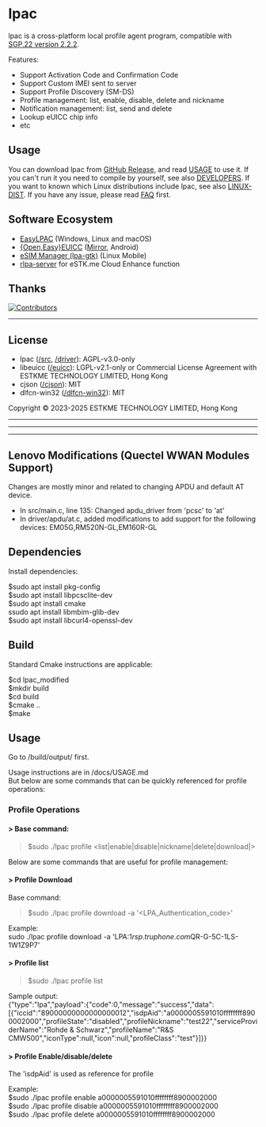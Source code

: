 # lpac

lpac is a cross-platform local profile agent program, compatible with [SGP.22 version 2.2.2](https://www.gsma.com/solutions-and-impact/technologies/esim/wp-content/uploads/2020/06/SGP.22-v2.2.2.pdf).

Features:

- Support Activation Code and Confirmation Code
- Support Custom IMEI sent to server
- Support Profile Discovery (SM-DS)
- Profile management: list, enable, disable, delete and nickname
- Notification management: list, send and delete
- Lookup eUICC chip info
- etc

## Usage

You can download lpac from [GitHub Release][latest], and read [USAGE](docs/USAGE.md) to use it.
If you can't run it you need to compile by yourself, see also [DEVELOPERS](docs/DEVELOPERS.md).
If you want to known which Linux distributions include lpac, see also [LINUX-DIST](docs/LINUX-DIST.md).
If you have any issue, please read [FAQ](docs/FAQ.md) first.

[latest]: https://github.com/estkme-group/lpac/releases/latest

## Software Ecosystem

- [EasyLPAC] (Windows, Linux and macOS)
- [{Open,Easy}EUICC][openeuicc] ([Mirror][openeuicc-mirror], Android)
- [eSIM Manager (lpa-gtk)](https://codeberg.org/lucaweiss/lpa-gtk) (Linux Mobile)
- [rlpa-server](https://github.com/estkme-group/rlpa-server) for eSTK.me Cloud Enhance function

[easylpac]: https://github.com/creamlike1024/EasyLPAC/releases/latest
[openeuicc]: https://gitea.angry.im/PeterCxy/OpenEUICC
[openeuicc-mirror]: https://github.com/estkme-group/openeuicc

## Thanks

[![Contributors][contrib]][contributors]

[contrib]: https://contrib.rocks/image?repo=estkme-group/lpac
[contributors]: https://github.com/estkme-group/lpac/graphs/contributors

---

## License

- lpac ([/src](src), [/driver](driver)): AGPL-v3.0-only
- libeuicc ([/euicc](euicc)): LGPL-v2.1-only or Commercial License Agreement with ESTKME TECHNOLOGY LIMITED, Hong Kong
- cjson ([/cjson](cjson)): MIT
- dlfcn-win32 ([/dlfcn-win32](dlfcn-win32)): MIT

Copyright &copy; 2023-2025 ESTKME TECHNOLOGY LIMITED, Hong Kong

---
---
---

## Lenovo Modifications (Quectel WWAN Modules Support)
Changes are mostly minor and related to changing APDU and default AT device.
- In src/main.c, line 135: Changed apdu_driver from 'pcsc' to 'at'
- In driver/apdu/at.c, added modifications to add support for the following devices: EM05G,RM520N-GL,EM160R-GL

## Dependencies
Install dependencies:

$sudo apt install pkg-config\
$sudo apt install libpcsclite-dev\
$sudo apt install cmake\
ssudo apt install libmbim-glib-dev\
$sudo apt install libcurl4-openssl-dev

## Build
Standard Cmake instructions are applicable:

$cd lpac_modified\
$mkdir build\
$cd build\
$cmake ..\
$make 

## Usage
Go to /build/output/ first.

Usage instructions are in /docs/USAGE.md\
But below are some commands that can be quickly referenced for profile operations:

### Profile Operations

#### > Base command:
>$sudo ./lpac profile <list|enable|disable|nickname|delete|download|>

Below are some commands that are useful for profile management:

#### > Profile Download
Base command:
>$sudo ./lpac profile download -a '<LPA_Authentication_code>'

Example:\
sudo ./lpac profile download -a 'LPA:1$rsp.truphone.com$QR-G-5C-1LS-1W1Z9P7'

#### > Profile list
>$sudo ./lpac profile list

Sample output:\
{"type":"lpa","payload":{"code":0,"message":"success","data":[{"iccid":"89000000000000000012","isdpAid":"a0000005591010ffffffff8900002000","profileState":"disabled","profileNickname":"test22","serviceProviderName":"Rohde & Schwarz","profileName":"R&S CMW500","iconType":null,"icon":null,"profileClass":"test"}]}}


#### > Profile Enable/disable/delete

The 'isdpAid' is used as reference for profile

Example:\
$sudo ./lpac profile enable a0000005591010ffffffff8900002000\
$sudo ./lpac profile disable a0000005591010ffffffff8900002000\
$sudo ./lpac profile delete a0000005591010ffffffff8900002000
